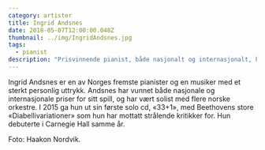 ```yaml
---
category: artister
title: Ingrid Andsnes
date: 2018-05-07T12:00:00.048Z
thumbnail: ../img/IngridAndsnes.jpg
tags:
  - pianist
description: "Prisvinnende pianist, både nasjonalt og internasjonalt, kritikerrost for CDen '33+1' med Beethovens Diabellivariasjoner, og mer Carnegie Hall-debut i 2015."
---
```

Ingrid Andsnes er en av Norges fremste pianister og en musiker med et sterkt personlig uttrykk. Andsnes har vunnet både nasjonale og internasjonale priser for sitt spill, og har vært solist med flere norske orkestre. I 2015 ga hun ut sin første solo cd, «33+1», med Beethovens store «Diabellivariationer» som hun har mottatt strålende kritikker for. Hun debuterte i Carnegie Hall samme år.

Foto: Haakon Nordvik.
